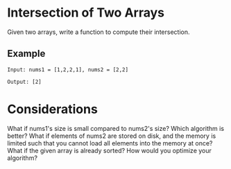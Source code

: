# Intersection of Two Arrays


Given two arrays, write a function to compute their intersection.

## Example
```
Input: nums1 = [1,2,2,1], nums2 = [2,2]

Output: [2]

```

# Considerations


What if nums1's size is small compared to nums2's size? Which algorithm is better?
What if elements of nums2 are stored on disk, and the memory is limited such that you cannot load all elements into the memory at once?
What if the given array is already sorted? How would you optimize your algorithm?